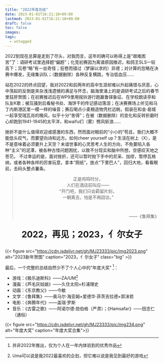 ```yaml
---
title: "2022年度总结"
date: 2023-01-01T16:21:10+09:00
lastmod: 2023-01-01T16:21:10+09:00
draft: false
toc: false
images:
tags:
  - untagged
---
```

2022到现在总算是走到了尽头，对我而言，这年的确可以称得上是“艰难困苦”了：调研考试里选择题“偏题”；化竞初赛因为离谱原因推迟，和鸽王SLS一较高下；氚卷“略”有一丝奇怪；狂卷而错过（梦寐以求的）异德；对计算的忽略在决赛中爆发，无缘集训队；（数据删除）各种反复横跳，专治低血压……

站在2022的终点回望，我对2022和前两年的高中生涯却难以升起痛恨与厌恶，心中荡起的反倒是夹杂浅浅遗憾的满足与怀念，脑海里涌上的是调研考试之后的春节里狂肝贺图；在初赛推迟后在WP9里用摇铃游行跑赢鲁铎象征、在学校朗读亭和队友K歌；被氚骚到后看秘书处、海饼干的传记感动落泪；在决赛赛场上听见和马丁内斯港区里一模一样的噪音；赛后喝点小麦粮造物凭栏远眺，假装在和金·曷城一起享受瑞瓦肖的晚风，似乎十分“舍得”；在被（数据删除）的变化和反转折磨时心却跑到1941-1945的太平洋，和waifu们（雾）劈风斩浪……

挫折不是什么值得欢迎或感激的东西，然而面对眼前的“小小的”苟且，我们大概不能低头叹气，而要望向诗和远方。如何cheer yourself up？生活在树上（X），是不是意味着必须要升上天空？未谙世事的心灵思考人生的方向，不免要陷入各种“主义”的泥潭，被各种古怪问题困扰，以致不分现实和脑中所想，空感叹天地之苍茫。 不过幸运的是，面对挫折，还可以暂时抛下手中的尼采、加缪，暂停瓦格纳，或者各种各样的厉害玩意，拿本“厕纸”，放点“下里巴人”，回归大地，看看眼前，去码头整点薯条。

<blockquote><p style="text-indent:0em;text-align:center;margin-bottom:3em;">
正是鸡鸣时分，</br>
人们在酒店前叫应——</br>
“开门吧，我们只会羁留片刻，</br>
一朝离去，怕是不再回访。”</br>
<p style="text-align:right">——《鲁拜集》</p>
</p></blockquote>

<p style="text-align:center;font-size:2em;font-weight:bold">
2022，再见；2023，亻尔女子
</p>

{{< figure src="https://cdn.jsdelivr.net/gh/MJ23333/pic/img2023.png" alt="2023新年贺图" caption="2023，亻尔女子" class="big" >}}

最后，一个完整的总结自然少不了个人心中的“年度大奖” [^1]：

* 游戏：《极乐迪斯科》——ZA/UM[^2]
* 漫画：《芦毛灰姑娘》——久住太阳×杉浦理史
* 动画：《东京教父》——今敏
* 文学：《鲁拜集》——奥马尔·海亚姆×爱德华·菲茨吉拉德×郭沫若
* 电影：《奔腾年代》——盖瑞·罗斯
* 音乐：《古雷之歌》——阿诺尔德·勋伯格（严肃）；《Hamsafar》——田志仁（通俗）

{{< figure src="https://cdn.jsdelivr.net/gh/MJ23333/pic/img234.png" alt="年度大奖" caption="年度大奖合集">}}

[^1]:并非2022年推出，仅为个人在一年内体验到的优秀作品
[^2]:Uma可以说是我2022最喜欢的企划，但它难以说是我见到最好的游戏

